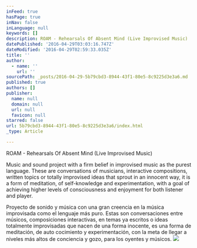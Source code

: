 ```yaml
---
inFeed: true
hasPage: true
inNav: false
inLanguage: null
keywords: []
description: ROAM - Rehearsals Of Absent Mind (Live Improvised Music)
datePublished: '2016-04-29T03:03:16.747Z'
dateModified: '2016-04-29T02:59:33.035Z'
title: ''
author:
  - name: ''
    url: ''
sourcePath: _posts/2016-04-29-5b79cbd3-8944-43f1-80e5-8c9225d3e3a6.md
published: true
authors: []
publisher:
  name: null
  domain: null
  url: null
  favicon: null
starred: false
url: 5b79cbd3-8944-43f1-80e5-8c9225d3e3a6/index.html
_type: Article

---
```

ROAM - Rehearsals Of Absent Mind (Live Improvised Music)

Music and sound project with a firm belief in improvised music as the purest language. These are conversations of musicians, interactive compositions, written topics or totally improvised ideas that sprout in an innocent way, it is a form of meditation, of self-knowledge and experimentation, with a goal of achieving higher levels of consciousness and enjoyment for both listener and player.

Proyecto de sonido y música con una gran creencia en la música improvisada como el lenguaje más puro. Estas son conversaciones entre músicos, composiciones interactivas, en temas ya escritos o ideas totalmente improvisadas que nacen de una forma inocente, es una forma de meditación, de auto cocimiento y experimentación, con la meta de llegar a niveles más altos de conciencia y gozo, para los oyentes y músicos.
![](https://the-grid-user-content.s3-us-west-2.amazonaws.com/c31e8815-cbb4-4fe8-acff-c791de16dfb4.jpg)